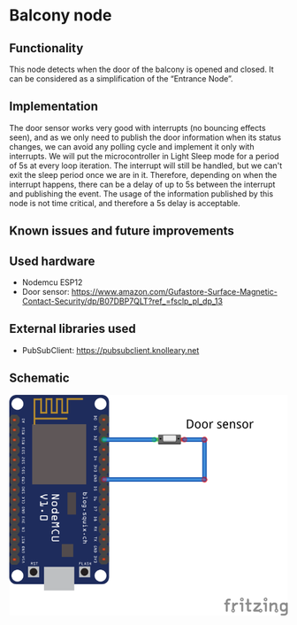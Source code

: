 # Balcony node

## Functionality
This node detects when the door of the balcony is opened and closed.
It can be considered as a simplification of the “Entrance Node”.

## Implementation
The door sensor works very good with interrupts (no bouncing effects seen), and as we only need to publish the door information when its status changes, we can avoid any polling cycle and implement it only with interrupts.
We will put the microcontroller in Light Sleep mode for a period of 5s at every loop iteration.
The interrupt will still be handled, but we can't exit the sleep period once we are in it. Therefore, depending on when the interrupt happens, there can be a delay of up to 5s between the interrupt and publishing the event.
The usage of the information published by this node is not time critical, and therefore a 5s delay is acceptable.

## Known issues and future improvements

## Used hardware
* Nodemcu ESP12
* Door sensor: https://www.amazon.com/Gufastore-Surface-Magnetic-Contact-Security/dp/B07DBP7QLT?ref_=fsclp_pl_dp_13

## External libraries used
* PubSubClient: https://pubsubclient.knolleary.net

## Schematic
![Alt text](wiring.png)
